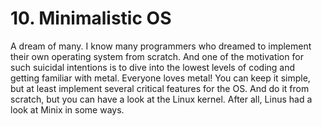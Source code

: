 # 10. Minimalistic OS

A dream of many. I know many programmers who dreamed to implement their own operating system from scratch. And one of the motivation for such suicidal intentions is to dive into the lowest levels of coding and getting familiar with metal. Everyone loves metal!
You can keep it simple, but at least implement several critical features for the OS. And do it from scratch, but you can have a look at the Linux kernel. After all, Linus had a look at Minix in some ways.
